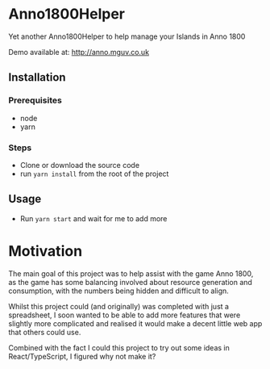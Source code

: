 # Anno1800Helper
Yet another Anno1800Helper to help manage your Islands in Anno 1800

Demo available at: http://anno.mguv.co.uk


## Installation

### Prerequisites
- node
- yarn

### Steps
- Clone or download the source code
- run `yarn install` from the root of the project

## Usage
- Run `yarn start` and wait for me to add more

# Motivation
The main goal of this project was to help assist with the game Anno 1800, as the game has some balancing involved about resource generation and consumption, with the numbers being hidden and difficult to align.

Whilst this project could (and originally) was completed with just a spreadsheet, I soon wanted to be able to add more features that were slightly more complicated and realised it would make a decent little web app that others could use.

Combined with the fact I could this project to try out some ideas in React/TypeScript, I figured why not make it?